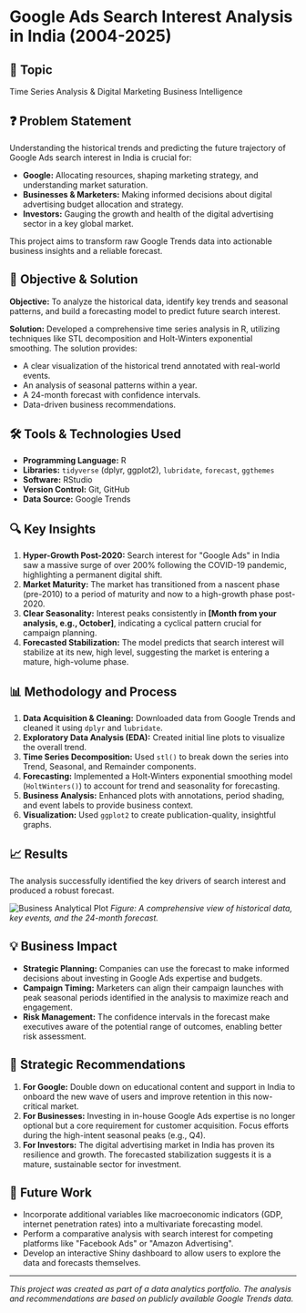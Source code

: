 # Google Ads Search Interest Analysis in India (2004-2025)

## 📌 Topic
Time Series Analysis & Digital Marketing Business Intelligence

## ❓ Problem Statement
Understanding the historical trends and predicting the future trajectory of Google Ads search interest in India is crucial for:
- **Google:** Allocating resources, shaping marketing strategy, and understanding market saturation.
- **Businesses & Marketers:** Making informed decisions about digital advertising budget allocation and strategy.
- **Investors:** Gauging the growth and health of the digital advertising sector in a key global market.

This project aims to transform raw Google Trends data into actionable business insights and a reliable forecast.

## 🎯 Objective & Solution
**Objective:** To analyze the historical data, identify key trends and seasonal patterns, and build a forecasting model to predict future search interest.

**Solution:** Developed a comprehensive time series analysis in R, utilizing techniques like STL decomposition and Holt-Winters exponential smoothing. The solution provides:
- A clear visualization of the historical trend annotated with real-world events.
- An analysis of seasonal patterns within a year.
- A 24-month forecast with confidence intervals.
- Data-driven business recommendations.

## 🛠️ Tools & Technologies Used
- **Programming Language:** R
- **Libraries:** `tidyverse` (dplyr, ggplot2), `lubridate`, `forecast`, `ggthemes`
- **Software:** RStudio
- **Version Control:** Git, GitHub
- **Data Source:** Google Trends

## 🔍 Key Insights
1.  **Hyper-Growth Post-2020:** Search interest for "Google Ads" in India saw a massive surge of over 200% following the COVID-19 pandemic, highlighting a permanent digital shift.
2.  **Market Maturity:** The market has transitioned from a nascent phase (pre-2010) to a period of maturity and now to a high-growth phase post-2020.
3.  **Clear Seasonality:** Interest peaks consistently in **[Month from your analysis, e.g., October]**, indicating a cyclical pattern crucial for campaign planning.
4.  **Forecasted Stabilization:** The model predicts that search interest will stabilize at its new, high level, suggesting the market is entering a mature, high-volume phase.

## 📊 Methodology and Process
1.  **Data Acquisition & Cleaning:** Downloaded data from Google Trends and cleaned it using `dplyr` and `lubridate`.
2.  **Exploratory Data Analysis (EDA):** Created initial line plots to visualize the overall trend.
3.  **Time Series Decomposition:** Used `stl()` to break down the series into Trend, Seasonal, and Remainder components.
4.  **Forecasting:** Implemented a Holt-Winters exponential smoothing model (`HoltWinters()`) to account for trend and seasonality for forecasting.
5.  **Business Analysis:** Enhanced plots with annotations, period shading, and event labels to provide business context.
6.  **Visualization:** Used `ggplot2` to create publication-quality, insightful graphs.

## 📈 Results
The analysis successfully identified the key drivers of search interest and produced a robust forecast.

![Business Analytical Plot](google_ads_business_analysis_plot.png)
*Figure: A comprehensive view of historical data, key events, and the 24-month forecast.*

## 💡 Business Impact
- **Strategic Planning:** Companies can use the forecast to make informed decisions about investing in Google Ads expertise and budgets.
- **Campaign Timing:** Marketers can align their campaign launches with peak seasonal periods identified in the analysis to maximize reach and engagement.
- **Risk Management:** The confidence intervals in the forecast make executives aware of the potential range of outcomes, enabling better risk assessment.

## 🚀 Strategic Recommendations
1.  **For Google:** Double down on educational content and support in India to onboard the new wave of users and improve retention in this now-critical market.
2.  **For Businesses:** Investing in in-house Google Ads expertise is no longer optional but a core requirement for customer acquisition. Focus efforts during the high-intent seasonal peaks (e.g., Q4).
3.  **For Investors:** The digital advertising market in India has proven its resilience and growth. The forecasted stabilization suggests it is a mature, sustainable sector for investment.

## 🔮 Future Work
- Incorporate additional variables like macroeconomic indicators (GDP, internet penetration rates) into a multivariate forecasting model.
- Perform a comparative analysis with search interest for competing platforms like "Facebook Ads" or "Amazon Advertising".
- Develop an interactive Shiny dashboard to allow users to explore the data and forecasts themselves.

---
*This project was created as part of a data analytics portfolio. The analysis and recommendations are based on publicly available Google Trends data.*
